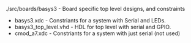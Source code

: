 ./src/boards/basys3 - Board specific top level designs, and constraints

- basys3.xdc - Constriants for a system with Serial and LEDs.
- basys3_top_level.vhd - HDL for top level with serial and GPIO.
- cmod_a7.xdc -  Constriants for a system with just serial (not used)
